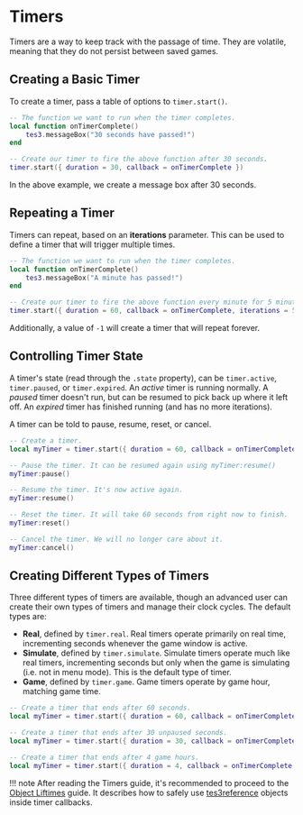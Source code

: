 # Timers

Timers are a way to keep track with the passage of time. They are volatile, meaning that they do not persist between saved games.


## Creating a Basic Timer

To create a timer, pass a table of options to `timer.start()`.

```lua linenums="1"
-- The function we want to run when the timer completes.
local function onTimerComplete()
    tes3.messageBox("30 seconds have passed!")
end

-- Create our timer to fire the above function after 30 seconds.
timer.start({ duration = 30, callback = onTimerComplete })
```

In the above example, we create a message box after 30 seconds.


## Repeating a Timer

Timers can repeat, based on an **iterations** parameter. This can be used to define a timer that will trigger multiple times.

```lua linenums="1"
-- The function we want to run when the timer completes.
local function onTimerComplete()
    tes3.messageBox("A minute has passed!")
end

-- Create our timer to fire the above function every minute for 5 minutes.
timer.start({ duration = 60, callback = onTimerComplete, iterations = 5 })
```

Additionally, a value of `-1` will create a timer that will repeat forever.


## Controlling Timer State

A timer's state (read through the `.state` property), can be `timer.active`, `timer.paused`, or `timer.expired`. An *active* timer is running normally. A *paused* timer doesn't run, but can be resumed to pick back up where it left off. An *expired* timer has finished running (and has no more iterations).

A timer can be told to pause, resume, reset, or cancel.

```lua linenums="1"
-- Create a timer.
local myTimer = timer.start({ duration = 60, callback = onTimerComplete })

-- Pause the timer. It can be resumed again using myTimer:resume()
myTimer:pause()

-- Resume the timer. It's now active again.
myTimer:resume()

-- Reset the timer. It will take 60 seconds from right now to finish.
myTimer:reset()

-- Cancel the timer. We will no longer care about it.
myTimer:cancel()
```


## Creating Different Types of Timers

Three different types of timers are available, though an advanced user can create their own types of timers and manage their clock cycles. The default types are:

- **Real**, defined by `timer.real`. Real timers operate primarily on real time, incrementing seconds whenever the game window is active.
- **Simulate**, defined by `timer.simulate`. Simulate timers operate much like real timers, incrementing seconds but only when the game is simulating (i.e. not in menu mode). This is the default type of timer.
- **Game**, defined by `timer.game`. Game timers operate by game hour, matching game time.

```lua linenums="1"
-- Create a timer that ends after 60 seconds.
local myTimer = timer.start({ duration = 60, callback = onTimerComplete, type = timer.real })

-- Create a timer that ends after 30 unpaused seconds.
local myTimer = timer.start({ duration = 30, callback = onTimerComplete, type = timer.simulate })

-- Create a timer that ends after 4 game hours.
local myTimer = timer.start({ duration = 4, callback = onTimerComplete, type = timer.game })
```
!!! note
	After reading the Timers guide, it's recommended to proceed to the [Object Liftimes](./object-lifetimes.md) guide. It describes how to safely use [tes3reference](../types/tes3reference.md) objects inside timer callbacks.
